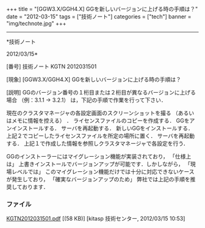 ﻿+++
title = "[GGW3.X/GGH4.X] GGを新しいバージョンに上げる時の手順は？"
date = "2012-03-15"
tags = ["技術ノート"]
categories = ["tech"]
banner = "img/technote.jpg"
+++

-----------------------------------------------------------------------------------------------------------------------------

*技術ノート

2012/03/15*


[番号]
技術ノート KGTN 2012031501

[現象]
[GGW3.X/GGH4.X] GGを新しいバージョンに上げる時の手順は？

[説明]
GGのバージョン番号の１桁目または２桁目が異なるバージョンに上げる場合
（例：3.1.1 → 3.2.1） は，下記の手順で作業を行って下さい．

現在のクラスタマネージャの各設定画面のスクリーンショットを撮る
（あるいはメモに情報を控える） ．
ライセンスファイルのコピーを作成する．
GGをアンインストールする．
サーバを再起動する．
新しいGGをインストールする．
上記２でコピーしたライセンスファイルを所定の場所に置く．
サーバを再起動する．
上記１で作成した情報を参照しクラスタマネージャで各設定を行う．

GGのインストーラーにはマイグレーション機能が実装されており，
「仕様上は」
上書きインストールでバージョンアップが可能です．しかしながら，
「現場レベルでは」
このマイグレーション機能だけでは十分に対応できないケースが発生しており，
「確実なバージョンアップのため」 弊社では上記の手順を推奨しております．


### ファイル

 
 


[KGTN2012031501.pdf](http://techreport.kitasp.net/attachments/download/868/KGTN2012031501.pdf)
 [(58 KB)] [kitasp 技術センター, 2012/03/15
10:53]


 


 

